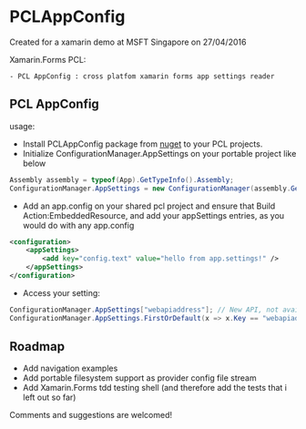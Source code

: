 # PCLAppConfig


Created for a xamarin demo at MSFT Singapore on 27/04/2016


Xamarin.Forms PCL:

	- PCL AppConfig : cross platfom xamarin forms app settings reader
	
## PCL AppConfig

usage:

- Install PCLAppConfig package from [nuget](https://www.nuget.org/packages/PCLAppConfig) to your PCL projects.
- Initialize ConfigurationManager.AppSettings on your portable project like below

``` C#
Assembly assembly = typeof(App).GetTypeInfo().Assembly;
ConfigurationManager.AppSettings = new ConfigurationManager(assembly.GetManifestResourceStream("DemoApp.App.config")).GetAppSettings;
```

- Add an app.config on your shared pcl project and ensure that Build Action:EmbeddedResource, and add your appSettings entries, as you would do with any app.config

``` xml
<configuration>
	<appSettings>
        <add key="config.text" value="hello from app.settings!" />
    </appSettings>
</configuration>
```

- Access your setting:

``` C#
ConfigurationManager.AppSettings["webapiaddress"]; // New API, not available in package yet.
ConfigurationManager.AppSettings.FirstOrDefault(x => x.Key == "webapiaddress").Value; // Old API currently available on package.
```

## Roadmap

- Add navigation examples
- Add portable filesystem support as provider config file stream
- Add Xamarin.Forms tdd testing shell (and therefore add the tests that i left out so far)


Comments and suggestions are welcomed!

